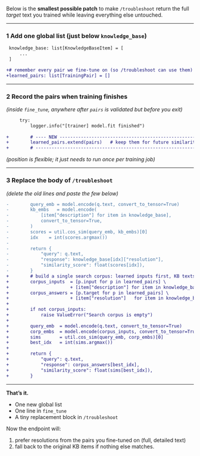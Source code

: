 Below is the **smallest possible patch** to make `/troubleshoot` return the full *target* text you trained while leaving everything else untouched.

---

### 1  Add one global list (just below `knowledge_base`)

```diff
 knowledge_base: list[KnowledgeBaseItem] = [
     ...
 ]

+# remember every pair we fine-tune on (so /troubleshoot can use them)
+learned_pairs: list[TrainingPair] = []
```

---

### 2  Record the pairs when training finishes  
*(inside `fine_tune`, anywhere after `pairs` is validated but before you exit)*

```diff
     try:
         logger.info("[trainer] model.fit finished")
 
+        # ---- NEW ----------------------------------------------------
+        learned_pairs.extend(pairs)   # keep them for future similarity search
+        # -------------------------------------------------------------
```

*(position is flexible; it just needs to run once per training job)*

---

### 3  Replace the body of `/troubleshoot`  
*(delete the old lines and paste the few below)*

```diff
-        query_emb = model.encode(q.text, convert_to_tensor=True)
-        kb_embs   = model.encode(
-            [item["description"] for item in knowledge_base],
-            convert_to_tensor=True,
-        )
-        scores = util.cos_sim(query_emb, kb_embs)[0]
-        idx    = int(scores.argmax())
-
-        return {
-            "query": q.text,
-            "response": knowledge_base[idx]["resolution"],
-            "similarity_score": float(scores[idx]),
-        }
+        # build a single search corpus: learned inputs first, KB texts after
+        corpus_inputs  = [p.input for p in learned_pairs] \
+                       + [item["description"] for item in knowledge_base]
+        corpus_answers = [p.target for p in learned_pairs] \
+                       + [item["resolution"]   for item in knowledge_base]
+
+        if not corpus_inputs:
+            raise ValueError("Search corpus is empty")
+
+        query_emb  = model.encode(q.text, convert_to_tensor=True)
+        corp_embs  = model.encode(corpus_inputs, convert_to_tensor=True)
+        sims       = util.cos_sim(query_emb, corp_embs)[0]
+        best_idx   = int(sims.argmax())
+
+        return {
+            "query": q.text,
+            "response": corpus_answers[best_idx],
+            "similarity_score": float(sims[best_idx]),
+        }
```

---

**That’s it.**  
* One new global list  
* One line in `fine_tune`  
* A tiny replacement block in `/troubleshoot`

Now the endpoint will:

1. prefer resolutions from the pairs you fine-tuned on (full, detailed text)  
2. fall back to the original KB items if nothing else matches.
